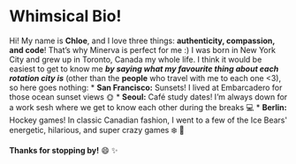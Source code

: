 # Whimsical Bio!

Hi! My name is **Chloe**, and I love three things: **authenticity, compassion, and code**! That’s why Minerva is perfect for me :) I was born in New York City and grew up in Toronto, Canada my whole life. I think it would be easiest to get to know me ***by saying what my favourite thing about each rotation city is*** (other than the **people** who travel with me to each one <3), so here goes nothing:
    * **San Francisco:** Sunsets! I lived at Embarcadero for those ocean sunset views :sun_with_face:
    * **Seoul:** Café study dates! I’m always down for a work sesh where we get to know each other during the breaks :computer:
    * **Berlin:** Hockey games! In classic Canadian fashion, I went to a few of the Ice Bears' energetic, hilarious, and super crazy games :snowflake: :bear:

**Thanks for stopping by!** :smile: :sparkles: